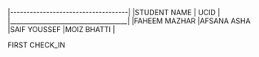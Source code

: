 
|------------------------------------|
|STUDENT NAME           | UCID       |
|____________________________________|
|FAHEEM MAZHAR
|AFSANA ASHA
|SAIF YOUSSEF
|MOIZ BHATTI                         |

FIRST CHECK_IN